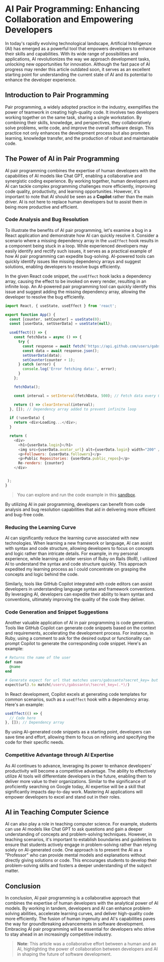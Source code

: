# AI Pair Programming: Enhancing Collaboration and Empowering Developers

In today's rapidly evolving technological landscape, Artificial Intelligence (AI) has emerged as a powerful tool that empowers developers to enhance their skills and capabilities. With its wide range of possibilities and applications, AI revolutionizes the way we approach development tasks, unlocking new opportunities for innovation. Although the fast pace of AI progress may render this article outdated soon, it serves as an excellent starting point for understanding the current state of AI and its potential to enhance the developer experience.

## Introduction to Pair Programming

Pair programming, a widely adopted practice in the industry, exemplifies the power of teamwork in creating high-quality code. It involves two developers working together on the same task, sharing a single workstation. By combining their skills, knowledge, and perspectives, they collaboratively solve problems, write code, and improve the overall software design. This practice not only enhances the development process but also promotes learning, knowledge transfer, and the production of robust and maintainable code.

## The Power of AI in Pair Programming

AI pair programming combines the expertise of human developers with the capabilities of AI models like Chat GPT, enabling a collaborative and synergistic coding experience. By working together, human developers and AI can tackle complex programming challenges more efficiently, improving code quality, productivity, and learning opportunities. However, it's important to note that AI should be seen as a **Copilot** rather than the main driver. AI is not here to replace human developers but to assist them in being more productive and efficient.

### Code Analysis and Bug Resolution

To illustrate the benefits of AI pair programming, let's examine a bug in a React application and demonstrate how AI can quickly resolve it. Consider a scenario where a missing dependency array in the `useEffect` hook results in a component being stuck in a loop. While experienced developers may easily identify and rectify such issues, it serves as a practical example of how AI pair programming can expedite bug-solving. AI-powered tools can quickly identify issues like missing dependency arrays and suggest solutions, enabling developers to resolve bugs efficiently.

In the given React code snippet, the `useEffect` hook lacks a dependency array, causing the effect to be invoked on every render, resulting in an infinite loop. An AI-powered pair programming tool can quickly identify this issue and suggest adding the missing dependency array, allowing the developer to resolve the bug efficiently.

```javascript
import React, { useState, useEffect } from 'react';

export function App() {
  const [counter, setCounter] = useState(0);
  const [userData, setUserData] = useState(null);

  useEffect(() => {
    const fetchData = async () => {
      try {
        const response = await fetch('https://api.github.com/users/gabssanto');
        const data = await response.json();
        setUserData(data);
        setCounter(counter + 1);
      } catch (error) {
        console.log('Error fetching data:', error);
      }
    };

    fetchData();

    const interval = setInterval(fetchData, 500); // Fetch data every 0.5 seconds

    return () => clearInterval(interval);
  }, []); // Dependency array added to prevent infinite loop

  if (!userData) {
    return <div>Loading...</div>;
  }

  return (
    <div>
      <h1>{userData.login}</h1>
      <img src={userData.avatar_url} alt={userData.login} width="200" />
      <p>Followers: {userData.followers}</p>
      <p>Public Repositories: {userData.public_repos}</p>
      Re-renders: {counter}
    </div>


 );
}

```

> You can explore and run the code example in this [sandbox](https://1482073.playcode.io/).

By utilizing AI in pair programming, developers can benefit from code analysis and bug resolution capabilities that aid in delivering more efficient and bug-free code.

### Reducing the Learning Curve

AI can significantly reduce the learning curve associated with new technologies. When learning a new framework or language, AI can assist with syntax and code structure, allowing developers to focus on concepts and logic rather than intricate details. For example, in my personal experience, while learning an older version of Ruby on Rails (RoR), I utilized AI to understand the syntax and code structure quickly. This approach expedited my learning process as I could concentrate on grasping the concepts and logic behind the code.

Similarly, tools like GitHub Copilot integrated with code editors can assist developers in understanding language syntax and framework conventions. By leveraging AI, developers can expedite their ability to learn syntax and conventions, ultimately improving the quality of the code they deliver.

### Code Generation and Snippet Suggestions

Another valuable application of AI in pair programming is code generation. Tools like GitHub Copilot can generate code snippets based on the context and requirements, accelerating the development process. For instance, in Ruby, using a comment to ask for the desired output or functionality can prompt Copilot to generate the corresponding code snippet. Here's an example:

```ruby
# Returns the name of the user
def name
  @name
end

# Generate expect for url that matches users/gabssanto?secret_key= but secret key is variable
expect(url).to match(/users\/gabssanto\?secret_key=(.*)/)
```

In React development, Copilot excels at generating code templates for common scenarios, such as a `useEffect` hook with a dependency array. Here's an example:

```javascript
useEffect(() => {
  // Code here
}, []); // Dependency array
```

By using AI-generated code snippets as a starting point, developers can save time and effort, allowing them to focus on refining and specifying the code for their specific needs.

### Competitive Advantage through AI Expertise

As AI continues to advance, leveraging its power to enhance developers' productivity will become a competitive advantage. The ability to effectively utilize AI tools will differentiate developers in the future, enabling them to deliver more value to their organizations. Similar to the significance of proficiently searching on Google today, AI expertise will be a skill that significantly impacts day-to-day work. Mastering AI applications will empower developers to excel and stand out in their roles.

## AI in Teaching Computer Science

AI can also play a role in teaching computer science. For example, students can use AI models like Chat GPT to ask questions and gain a deeper understanding of concepts and problem-solving techniques. However, in teaching scenarios, it's important to establish boundaries and guidelines to ensure that students actively engage in problem-solving rather than relying solely on AI-generated code. One approach is to present the AI as a "Professor" who can provide mental models and explanations without directly giving solutions or code. This encourages students to develop their problem-solving skills and fosters a deeper understanding of the subject matter.

## Conclusion

In conclusion, AI pair programming is a collaborative approach that combines the expertise of human developers with the analytical power of AI models. By working in tandem, developers and AI can enhance problem-solving abilities, accelerate learning curves, and deliver high-quality code more efficiently. The fusion of human ingenuity and AI's capabilities paves the way for groundbreaking advancements in software development. Embracing AI pair programming will be essential for developers who strive to stay ahead in an increasingly competitive industry.

> **Note**: This article was a collaborative effort between a human and an AI, highlighting the power of collaboration between developers and AI in shaping the future of software development.
